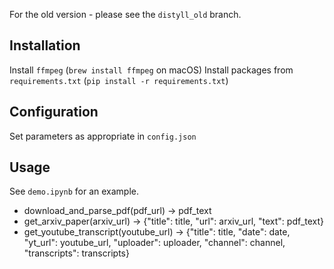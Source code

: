 For the old version - please see the `distyll_old` branch.

## Installation

Install `ffmpeg` (`brew install ffmpeg` on macOS)
Install packages from `requirements.txt` (`pip install -r requirements.txt`)

## Configuration

Set parameters as appropriate in `config.json`

## Usage

See `demo.ipynb` for an example.

- download_and_parse_pdf(pdf_url) -> pdf_text
- get_arxiv_paper(arxiv_url) -> {"title": title, "url": arxiv_url, "text": pdf_text}
- get_youtube_transcript(youtube_url) -> {"title": title, "date": date, "yt_url": youtube_url, "uploader": uploader, "channel": channel, "transcripts": transcripts}
